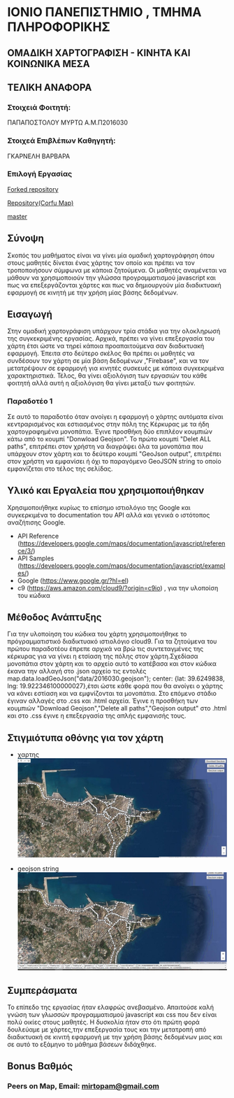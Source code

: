 # ΙΟΝΙΟ ΠΑΝΕΠΙΣΤΗΜΙΟ , ΤΜΗΜΑ ΠΛΗΡΟΦΟΡΙΚΗΣ 
## ΟΜΑΔΙΚΗ ΧΑΡΤΟΓΡΑΦΙΣΗ - ΚΙΝΗΤΑ ΚΑΙ ΚΟΙΝΩΝΙΚΑ ΜΕΣΑ
## ΤΕΛΙΚΗ ΑΝΑΦΟΡΑ

### Στοιχειά Φοιτητή: 

ΠΑΠΑΠΟΣΤΟΛΟΥ ΜΥΡΤΩ  Α.Μ.Π2016030

### Στοιχεά Επιβλέπων Καθηγητή: 
ΓΚΑΡΝΕΛΗ ΒΑΡΒΑΡΑ  


### Επιλογή Εργασίας   
[Forked repository](https://github.com/MyrtoP/cscw)
  
[ Repository(Corfu Map)](https://github.com/MyrtoP/corfu-map)
    
[master](https://myrtop.github.io/corfu-map/)


## Σύνοψη 
Σκοπός του μαθήματος είναι να γίνει μία ομαδική χαρτογράφηση όπου στους μαθητές δίνεται ένας χάρτης τον οποίο και πρέπει  να τον τροποποιήσουν σύμφωνα με κάποια ζητούμενα. Οι μαθητές αναμένεται να μάθουν να χρησιμοποιούν την γλώσσα προγραμματισμού javascript και πως να επεξεργάζονται χάρτες και πως να δημιουργούν μία διαδικτυακή εφαρμογή σε κινητή με την χρήση μίας βάσης δεδομένων.

## Εισαγωγή  
Στην ομαδική χαρτογράφιση υπάρχουν τρία στάδια για την ολοκληρωσή της συγκεκριμένης εργασίας. Αρχικά, πρέπει να γίνει επεξεργασία του χάρτη έτσι ώστε να τηρεί κάποια προαπαιτούμενα σαν διαδικτυακή εφαρμογή. Έπειτα στο δεύτερο σκέλος θα πρέπει οι μαθητές να συνδέσουν τον χάρτη σε μία βάση δεδομένων ,"Firebase", και να τον μετατρέψουν σε εφαρμογή για κινητές συσκευές με κάποια συγκεκριμένα χαρακτηριστικά. Τέλος, θα γίνει αξιολόγιση των εργασιών του κάθε φοιτητή αλλά αυτή η αξιολόγιση θα γίνει μεταξύ των φοιτητών. 

### Παραδοτέο 1  
Σε αυτό το παραδοτέο όταν ανοίγει η εφαρμογή ο χάρτης αυτόματα 
είναι κεντραρισμένος και εστιασμένος στην πόλη της Κέρκυρας με 
τα ήδη χαρτογραφημένα μονοπάτια.
Έγινε προσθήκη δύο επιπλέον κουμπιών κάτω από το κουμπί 
"Donwload Geojson". Το πρώτο κουμπί "Delet ALL paths", επιτρέπει στον χρήστη 
να διαγράψει όλα τα μονοπάτια που υπάρχουν στον χάρτη και το 
δεύτερο κουμπί "GeoJson output", επιτρέπει στον χρήστη να εμφανίσει ή 
όχι το παραγόμενο GeoJSON string το οποίο εμφανίζεται στο τέλος της σελίδας.

## Υλικό και Εργαλεία που χρησιμοποιήθηκαν  
Χρησιμοποιήθηκε κυρίως το επίσημο ιστιολόγιο της Google και συγκερκιμένα το documentation του API αλλά και γενικά ο ιστότοπος αναζήτισης Google. 
- API Reference (https://developers.google.com/maps/documentation/javascript/reference/3/)  
- API Samples (https://developers.google.com/maps/documentation/javascript/examples/)
- Google (https://www.google.gr/?hl=el)
- c9 (https://aws.amazon.com/cloud9/?origin=c9io) , για την υλοποίση του κώδικα

## Μέθοδος Ανάπτυξης  
Για την υλοποίηση του κώδικα του χάρτη χρησιμοποιήθηκε το πρόγραμματιστικό διαδικτυακό ιστιολόγιο cloud9. Για τα ζητούμενα του πρώτου παραδοτέου έπρεπε αρχικά να βρώ τις συντεταγμένες της κέρκυρας για να γίνει η ετσίαση της πόλης στον χάρτη.Σχεδίασα μονοπάτια στον χάρτη και το αρχείο αυτό το κατέβασα και στον κώδικα έκανα την αλλαγή στο .json αρχείο τις εντολές map.data.loadGeoJson("data/2016030.geojson"); center: {lat: 39.6249838, lng: 19.922346100000027},έτσι ώστε κάθε φορά που θα ανοίγει ο χάρτης να κάνει εστίαση και να εμφνίζονται τα μονοπάτια. Στο επόμενο στάδιο έγιναν αλλαγές στο .css και .html αρχεία. Έγινε η προσθήκη των κουμπιών "Download Geojson","Delete all paths","Geojson output" στο .html και στο .css έγινε η επεξεργασία της απλής εμφανισής τους. 

## Στιγμιότυπα οθόνης για τον χάρτη
   - χαρτης ![χαρτης](https://github.com/MyrtoP/corfu-map/blob/master/images/%CE%9D%CE%AD%CE%B1%20%CE%B5%CE%B9%CE%BA%CF%8C%CE%BD%CE%B1%20bitmap.jpg)
     
   - geojson string ![string](https://github.com/MyrtoP/corfu-map/blob/master/images/%CE%9D%CE%AD%CE%B1%20%CE%B5%CE%B9%CE%BA%CF%8C%CE%BD%CE%B1%20bitmap2.jpg)

## Συμπεράσματα  
Το επίπεδο της εργασίας ήταν ελαφρώς ανεβασμένο. Απαιτούσε καλή γνώση των γλωσσών προγραμματισμού javascript και css που δεν είναι πολύ οικίες στους μαθητές. Η δυσκολία ήταν στο ότι πρώτη φορά δουλεύαμε με χάρτες,την επεξεργασία τους και την μετατροπή από διαδικτυακή σε κινιτή εφαρμογή με την χρήση βάσης δεδομένων μιας και σε αυτό το εξάμηνο το μάθημα βάσεων διδάχθηκε.
## Bonus Βαθμός  
### Peers on Map, Email: mirtopam@gmail.com
